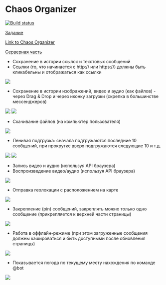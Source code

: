 # Chaos Organizer

[![Build status](https://ci.appveyor.com/api/projects/status/dci12u8fk9v95b72/branch/main?svg=true)](https://ci.appveyor.com/project/RebikHub/ahj-organizer-front/branch/main)

[Задание](https://github.com/RebikHub/ahj-diploma)

[Link to Chaos Organizer](https://rebikhub.github.io/Chaos-Organizer/)

[Серверная часть](https://github.com/RebikHub/ahj-organizer-back)

- Сохранение в истории ссылок и текстовых сообщений
- Ссылки (то, что начинается с http:// или https://) должны быть кликабельны и отображаться как ссылки

![](./src/image_readme/link-http.png)

- Сохранение в истории изображений, видео и аудио (как файлов) - через Drag & Drop и через иконку загрузки (скрепка в большинстве мессенджеров)

![](./src/image_readme/dnd.png)
![](./src/image_readme/upload.png)

- Скачивание файлов (на компьютер пользователя)

![](./src/image_readme/download.png)

- Ленивая подгрузка: сначала подгружаются последние 10 сообщений, при прокрутке вверх подгружаются следующие 10 и т.д.

![](./src/image_readme/loadmess.png)
![](./src/image_readme/loadmess13.png)

- Запись видео и аудио (используя API браузера)
- Воспроизведение видео/аудио (используя API браузера)

![](./src/image_readme/media.png)

- Отправка геолокации с расположением на карте

![](./src/image_readme/geo.png)

- Закрепление (pin) сообщений, закреплять можно только одно сообщение (прикрепляется к верхней части страницы)

![](./src/image_readme/pinned.png)

- Работа в оффлайн-режиме (при этом загруженные сообщения должны кэшироваться и быть доступными после обновления страницы)

![](./src/image_readme/sw.png)

- Показывается погода по текущему месту нахождения по команде @bot

![](./src/image_readme/weather.png)
